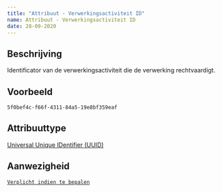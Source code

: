 ```yaml
---
title: "Attribuut - Verwerkingsactiviteit ID"
name: Attribuut - Verwerkingsactiviteit ID
date: 28-09-2020
---
```


## Beschrijving
Identificator van de verwerkingsactiviteit die de verwerking rechtvaardigt.

## Voorbeeld
`5f0bef4c-f66f-4311-84a5-19e8bf359eaf`

## Attribuuttype
[Universal Unique IDentifier (UUID)](../attribuuttypen/UUID.md)

## Aanwezigheid
[`Verplicht indien te bepalen`](../../gegevenswoordenboek/readme.md#bijzondere-meta-attributen)
